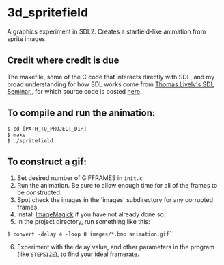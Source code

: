# 3d_spritefield
A graphics experiment in SDL2. Creates a starfield-like animation from sprite images.


## Credit where credit is due
The makefile, some of the C code that interacts directly with SDL, and my broad understanding for how SDL works come from [Thomas Lively's SDL Seminar,](https://www.youtube.com/watch?v=yFLa3ln16w0&ab_channel=CS50), for which source code is posted [here](https://github.com/tlively/sdl_seminar).


## To compile and run the animation:
```console
$ cd [PATH_TO_PROJECT_DIR]
$ make
$ ./spritefield
```

## To construct a gif:
1. Set desired number of GIFFRAMES in `init.c`
2. Run the animation. Be sure to allow enough time for all of the frames to be constructed.
3. Spot check the images in the 'images' subdirectory for any corrupted frames.
4. Install [ImageMagick](https://imagemagick.org/index.php) if you have not already done so.
5. In the project directory, run something like this:
```console
$ convert -delay 4 -loop 0 images/*.bmp animation.gif`
```
6. Experiment with the delay value, and other parameters in the program (like `STEPSIZE`), to find your ideal framerate.